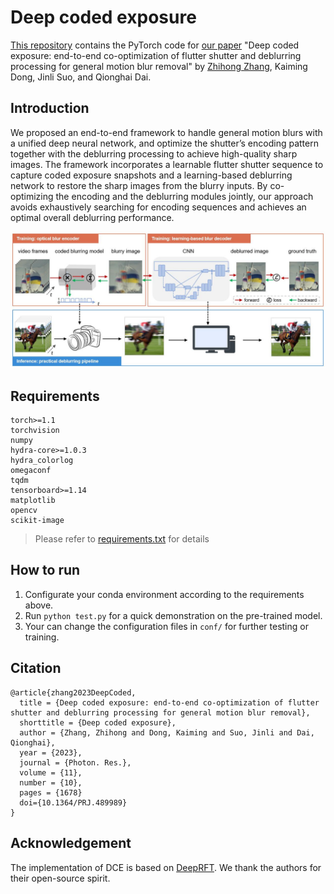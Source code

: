 # Deep coded exposure

[This repository](https://github.com/zhihongz/DCE) contains the PyTorch code for [our paper](https://doi.org/10.1364/PRJ.489989) "Deep coded exposure: end-to-end co-optimization of flutter shutter and deblurring processing for general motion blur removal" by [Zhihong Zhang](https://zhihongz.github.io/), Kaiming Dong, Jinli Suo, and Qionghai Dai.

 
## Introduction
We proposed an end-to-end framework to handle general motion blurs with a unified deep neural network, and optimize the shutter’s encoding pattern together with the deblurring processing to achieve high-quality sharp images. The framework incorporates a learnable flutter shutter sequence to capture coded exposure snapshots and a learning-based deblurring network to restore the sharp images from the blurry inputs. By co-optimizing the encoding and the deblurring modules jointly, our approach avoids exhaustively searching for encoding sequences and achieves an optimal overall deblurring performance.

![DEC_framework](asset/dce.jpg)

## Requirements

```
torch>=1.1
torchvision
numpy
hydra-core>=1.0.3
hydra_colorlog
omegaconf
tqdm
tensorboard>=1.14
matplotlib
opencv
scikit-image
```

> Please refer to [requirements.txt](requirements.txt) for details

## How to run 
1. Configurate your conda environment according to the requirements above.
2. Run `python test.py` for a quick demonstration on the pre-trained model.
3. Your can change the configuration files in `conf/` for further testing or training.


## Citation   
```
@article{zhang2023DeepCoded,
  title = {Deep coded exposure: end-to-end co-optimization of flutter shutter and deblurring processing for general motion blur removal},
  shorttitle = {Deep coded exposure},
  author = {Zhang, Zhihong and Dong, Kaiming and Suo, Jinli and Dai, Qionghai},
  year = {2023},
  journal = {Photon. Res.},
  volume = {11},
  number = {10},
  pages = {1678}
  doi={10.1364/PRJ.489989}
}
```
## Acknowledgement

The implementation of DCE is based on [DeepRFT](https://github.com/INVOKERer/DeepRFT). We thank the authors for their open-source spirit.
